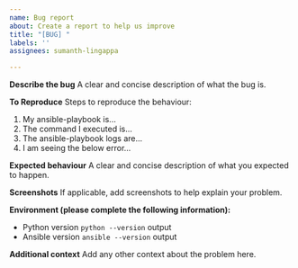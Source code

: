 ```yaml
---
name: Bug report
about: Create a report to help us improve
title: "[BUG] "
labels: ''
assignees: sumanth-lingappa

---
```


**Describe the bug**
A clear and concise description of what the bug is.

**To Reproduce**
Steps to reproduce the behaviour:
1. My ansible-playbook is...
2. The command I executed is...
3. The ansible-playbook logs are...
4. I am seeing the below error...

**Expected behaviour**
A clear and concise description of what you expected to happen.

**Screenshots**
If applicable, add screenshots to help explain your problem.

**Environment (please complete the following information):**
 - Python version `python --version` output
 - Ansible version `ansible --version` output


**Additional context**
Add any other context about the problem here.
